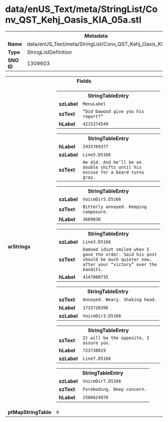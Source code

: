 <h1>data/enUS_Text/meta/StringList/Conv_QST_Kehj_Oasis_KIA_05a.stl</h1><table><tr><th colspan="100%">Metadata</th></tr><tr><td><b>Name</b></td><td>data/enUS_Text/meta/StringList/Conv_QST_Kehj_Oasis_KIA_05a.stl</td></tr><tr><td><b>Type</b></td><td>StringListDefinition</td></tr><tr><td><b>SNO ID</b></td><td>1309603</td></tr></table>

<table><tr><th colspan="100%">Fields</th></tr><tr><td><b>arStrings</b></td><td><table><tr><th colspan="100%">StringTableEntry</th></tr><tr><td><b>szLabel</b></td><td><code>MenuLabel</code></td></tr><tr><td><b>szText</b></td><td><code>“Did Dawood give you his report?”</code></td></tr><tr><td><b>hLabel</b></td><td><code>4215274549</code></td></tr></table>


<table><tr><th colspan="100%">StringTableEntry</th></tr><tr><td><b>hLabel</b></td><td><code>2435769377</code></td></tr><tr><td><b>szLabel</b></td><td><code>Line5.D5166</code></td></tr><tr><td><b>szText</b></td><td><code>He did. And he’ll be on double shifts until his excuse for a beard turns gray.</code></td></tr></table>


<table><tr><th colspan="100%">StringTableEntry</th></tr><tr><td><b>szLabel</b></td><td><code>VoiceDir5.D5166</code></td></tr><tr><td><b>szText</b></td><td><code>Bitterly annoyed. Keeping composure.</code></td></tr><tr><td><b>hLabel</b></td><td><code>3689038</code></td></tr></table>


<table><tr><th colspan="100%">StringTableEntry</th></tr><tr><td><b>szLabel</b></td><td><code>Line3.D5166</code></td></tr><tr><td><b>szText</b></td><td><code>Damned idiot smiled when I gave the order. Said his post should be much quieter now, after your “victory” over the bandits.</code></td></tr><tr><td><b>hLabel</b></td><td><code>4147800735</code></td></tr></table>


<table><tr><th colspan="100%">StringTableEntry</th></tr><tr><td><b>szText</b></td><td><code>Annoyed. Weary. Shaking head.</code></td></tr><tr><td><b>hLabel</b></td><td><code>1715720396</code></td></tr><tr><td><b>szLabel</b></td><td><code>VoiceDir3.D5166</code></td></tr></table>


<table><tr><th colspan="100%">StringTableEntry</th></tr><tr><td><b>szText</b></td><td><code>It will be the opposite, I assure you.</code></td></tr><tr><td><b>hLabel</b></td><td><code>723738019</code></td></tr><tr><td><b>szLabel</b></td><td><code>Line7.D5166</code></td></tr></table>


<table><tr><th colspan="100%">StringTableEntry</th></tr><tr><td><b>szLabel</b></td><td><code>VoiceDir7.D5166</code></td></tr><tr><td><b>szText</b></td><td><code>Foreboding. Deep concern.</code></td></tr><tr><td><b>hLabel</b></td><td><code>2586624976</code></td></tr></table>


</td></tr><tr><td><b>ptMapStringTable</b></td><td><code>0</code></td></tr></table>

